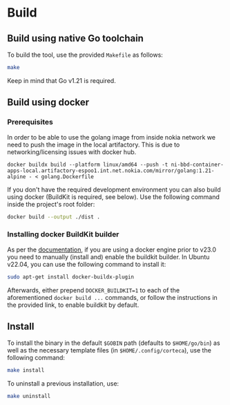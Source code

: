 # Build

## Build using native Go toolchain

To build the tool, use the provided `Makefile` as follows:

```bash
make
```

Keep in mind that Go v1.21 is required.

## Build using docker

### Prerequisites

In order to be able to use the golang image from inside nokia network we need to push the image in the local artifactory. This is due to networking/licensing issues with docker hub.

```shell
docker buildx build --platform linux/amd64 --push -t ni-bbd-container-apps-local.artifactory-espoo1.int.net.nokia.com/mirror/golang:1.21-alpine - < golang.Dockerfile
```

If you don't have the required development environment you can also build using docker (BuildKit is required, see below). Use the following command inside the project's root folder:

```bash
docker build --output ./dist .
```

### Installing docker BuildKit builder

As per the [documentation](https://docs.docker.com/build/buildkit/#getting-started), if you are using a docker engine prior to v23.0 you need to manually (install and) enable the buildkit builder. In Ubuntu v22.04, you can use the following command to install it:

```bash
sudo apt-get install docker-buildx-plugin
```

Afterwards, either prepend `DOCKER_BUILDKIT=1` to each of the aforementioned `docker build ...` commands, or follow the instructions in the provided link, to enable buildkit by default.

## Install

To install the binary in the default `$GOBIN` path (defaults to `$HOME/go/bin`)
as well as the necessary template files (in `$HOME/.config/corteca`), use
the following command:

```bash
make install
```

To uninstall a previous installation, use:

```bash
make uninstall
```

